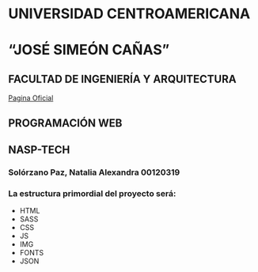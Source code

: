 # UNIVERSIDAD CENTROAMERICANA
# “JOSÉ SIMEÓN CAÑAS”
 
## FACULTAD DE INGENIERÍA Y ARQUITECTURA

[Pagina Oficial](http://www.uca.edu.sv/)
 
## PROGRAMACIÓN WEB

## NASP-TECH

### Solórzano Paz, Natalia Alexandra  00120319

### La estructura primordial del proyecto será:
* HTML
* SASS
* CSS
* JS
* IMG
* FONTS
* JSON







